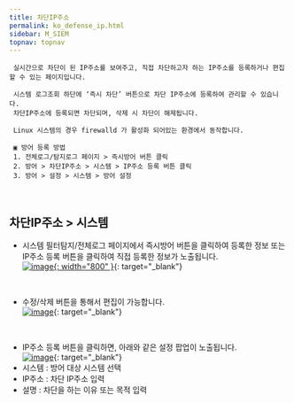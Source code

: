 ```yaml
---
title: 차단IP주소
permalink: ko_defense_ip.html
sidebar: M_SIEM
topnav: topnav
---
```


     실시간으로 차단이 된 IP주소를 보여주고, 직접 차단하고자 하는 IP주소를 등록하거나 편집할 수 있는 페이지입니다.

     시스템 로그조회 하단에 ‘즉시 차단’ 버튼으로 차단 IP주소에 등록하여 관리할 수 있습니다.
     차단IP주소에 등록되면 차단되며, 삭제 시 차단이 해제됩니다.

     Linux 시스템의 경우 firewalld 가 활성화 되어있는 환경에서 동작합니다.

     ▣ 방어 등록 방법
     1. 전체로그/탐지로그 페이지 > 즉시방어 버튼 클릭
     2. 방어 > 차단IP주소 > 시스템 > IP주소 등록 버튼 클릭
     3. 방어 > 설정 > 시스템 > 방어 설정

<br />

## 차단IP주소 > 시스템
- 시스템 필터탐지/전체로그 페이지에서 즉시방어 버튼을 클릭하여 등록한 정보 또는 IP주소 등록 버튼을 클릭하여 직접 등록한 정보가 노출됩니다.    
[![image](/docs/images/Manual/siem/blockIP/1.png){: width="800" }](/docs/images/Manual/siem/blockIP/1.png){: target="_blank"}

<br />

- 수정/삭제 버튼을 통해서 편집이 가능합니다.   
[![image](/docs/images/Manual/siem/blockIP/3.png)](/docs/images/Manual/siem/blockIP/3.png){: target="_blank"}

<br />

- IP주소 등록 버튼을 클릭하면, 아래와 같은 설정 팝업이 노출됩니다.   
[![image](/docs/images/Manual/siem/blockIP/2.png)](/docs/images/Manual/siem/blockIP/2.png){: target="_blank"}
- 시스템 :  방어 대상 시스템 선택
- IP주소 :  차단 IP주소 입력
- 설명 : 차단을 하는 이유 또는 목적 입력
